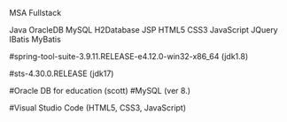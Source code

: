 MSA Fullstack


Java OracleDB MySQL H2Database JSP HTML5 CSS3 JavaScript JQuery IBatis MyBatis


#spring-tool-suite-3.9.11.RELEASE-e4.12.0-win32-x86_64 (jdk1.8)


#sts-4.30.0.RELEASE (jdk17)


#Oracle DB for education (scott)  #MySQL (ver 8.)


#Visual Studio Code (HTML5, CSS3, JavaScript)



